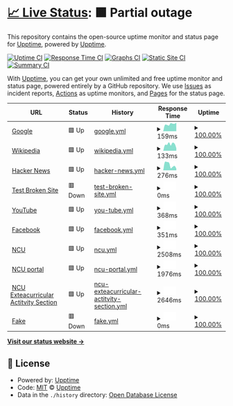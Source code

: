 # [📈 Live Status](https://demo.upptime.js.org): <!--live status--> **🟧 Partial outage**

This repository contains the open-source uptime monitor and status page for [Upptime](https://upptime.js.org), powered by [Upptime](https://github.com/upptime/upptime).

[![Uptime CI](https://github.com/upptime/upptime/workflows/Uptime%20CI/badge.svg)](https://github.com/upptime/upptime/actions?query=workflow%3A%22Uptime+CI%22)
[![Response Time CI](https://github.com/upptime/upptime/workflows/Response%20Time%20CI/badge.svg)](https://github.com/upptime/upptime/actions?query=workflow%3A%22Response+Time+CI%22)
[![Graphs CI](https://github.com/upptime/upptime/workflows/Graphs%20CI/badge.svg)](https://github.com/upptime/upptime/actions?query=workflow%3A%22Graphs+CI%22)
[![Static Site CI](https://github.com/upptime/upptime/workflows/Static%20Site%20CI/badge.svg)](https://github.com/upptime/upptime/actions?query=workflow%3A%22Static+Site+CI%22)
[![Summary CI](https://github.com/upptime/upptime/workflows/Summary%20CI/badge.svg)](https://github.com/upptime/upptime/actions?query=workflow%3A%22Summary+CI%22)

With [Upptime](https://upptime.js.org), you can get your own unlimited and free uptime monitor and status page, powered entirely by a GitHub repository. We use [Issues](https://github.com/upptime/upptime/issues) as incident reports, [Actions](https://github.com/upptime/upptime/actions) as uptime monitors, and [Pages](https://demo.upptime.js.org) for the status page.

<!--start: status pages-->
<!-- This summary is generated by Upptime (https://github.com/upptime/upptime) -->
<!-- Do not edit this manually, your changes will be overwritten -->
<!-- prettier-ignore -->
| URL | Status | History | Response Time | Uptime |
| --- | ------ | ------- | ------------- | ------ |
| <img alt="" src="https://favicons.githubusercontent.com/www.google.com" height="13"> [Google](https://www.google.com) | 🟩 Up | [google.yml](https://github.com/Linboki/Upptime/commits/HEAD/history/google.yml) | <details><summary><img alt="Response time graph" src="./graphs/google/response-time-week.png" height="20"> 159ms</summary><br><a href="https://demo.upptime.js.org/history/google"><img alt="Response time 102" src="https://img.shields.io/endpoint?url=https%3A%2F%2Fraw.githubusercontent.com%2FLinboki%2FUpptime%2FHEAD%2Fapi%2Fgoogle%2Fresponse-time.json"></a><br><a href="https://demo.upptime.js.org/history/google"><img alt="24-hour response time 365" src="https://img.shields.io/endpoint?url=https%3A%2F%2Fraw.githubusercontent.com%2FLinboki%2FUpptime%2FHEAD%2Fapi%2Fgoogle%2Fresponse-time-day.json"></a><br><a href="https://demo.upptime.js.org/history/google"><img alt="7-day response time 159" src="https://img.shields.io/endpoint?url=https%3A%2F%2Fraw.githubusercontent.com%2FLinboki%2FUpptime%2FHEAD%2Fapi%2Fgoogle%2Fresponse-time-week.json"></a><br><a href="https://demo.upptime.js.org/history/google"><img alt="30-day response time 102" src="https://img.shields.io/endpoint?url=https%3A%2F%2Fraw.githubusercontent.com%2FLinboki%2FUpptime%2FHEAD%2Fapi%2Fgoogle%2Fresponse-time-month.json"></a><br><a href="https://demo.upptime.js.org/history/google"><img alt="1-year response time 102" src="https://img.shields.io/endpoint?url=https%3A%2F%2Fraw.githubusercontent.com%2FLinboki%2FUpptime%2FHEAD%2Fapi%2Fgoogle%2Fresponse-time-year.json"></a></details> | <details><summary><a href="https://demo.upptime.js.org/history/google">100.00%</a></summary><a href="https://demo.upptime.js.org/history/google"><img alt="All-time uptime 100.00%" src="https://img.shields.io/endpoint?url=https%3A%2F%2Fraw.githubusercontent.com%2FLinboki%2FUpptime%2FHEAD%2Fapi%2Fgoogle%2Fuptime.json"></a><br><a href="https://demo.upptime.js.org/history/google"><img alt="24-hour uptime 100.00%" src="https://img.shields.io/endpoint?url=https%3A%2F%2Fraw.githubusercontent.com%2FLinboki%2FUpptime%2FHEAD%2Fapi%2Fgoogle%2Fuptime-day.json"></a><br><a href="https://demo.upptime.js.org/history/google"><img alt="7-day uptime 100.00%" src="https://img.shields.io/endpoint?url=https%3A%2F%2Fraw.githubusercontent.com%2FLinboki%2FUpptime%2FHEAD%2Fapi%2Fgoogle%2Fuptime-week.json"></a><br><a href="https://demo.upptime.js.org/history/google"><img alt="30-day uptime 100.00%" src="https://img.shields.io/endpoint?url=https%3A%2F%2Fraw.githubusercontent.com%2FLinboki%2FUpptime%2FHEAD%2Fapi%2Fgoogle%2Fuptime-month.json"></a><br><a href="https://demo.upptime.js.org/history/google"><img alt="1-year uptime 100.00%" src="https://img.shields.io/endpoint?url=https%3A%2F%2Fraw.githubusercontent.com%2FLinboki%2FUpptime%2FHEAD%2Fapi%2Fgoogle%2Fuptime-year.json"></a></details>
| <img alt="" src="https://favicons.githubusercontent.com/en.wikipedia.org" height="13"> [Wikipedia](https://en.wikipedia.org) | 🟩 Up | [wikipedia.yml](https://github.com/Linboki/Upptime/commits/HEAD/history/wikipedia.yml) | <details><summary><img alt="Response time graph" src="./graphs/wikipedia/response-time-week.png" height="20"> 133ms</summary><br><a href="https://demo.upptime.js.org/history/wikipedia"><img alt="Response time 210" src="https://img.shields.io/endpoint?url=https%3A%2F%2Fraw.githubusercontent.com%2FLinboki%2FUpptime%2FHEAD%2Fapi%2Fwikipedia%2Fresponse-time.json"></a><br><a href="https://demo.upptime.js.org/history/wikipedia"><img alt="24-hour response time 113" src="https://img.shields.io/endpoint?url=https%3A%2F%2Fraw.githubusercontent.com%2FLinboki%2FUpptime%2FHEAD%2Fapi%2Fwikipedia%2Fresponse-time-day.json"></a><br><a href="https://demo.upptime.js.org/history/wikipedia"><img alt="7-day response time 133" src="https://img.shields.io/endpoint?url=https%3A%2F%2Fraw.githubusercontent.com%2FLinboki%2FUpptime%2FHEAD%2Fapi%2Fwikipedia%2Fresponse-time-week.json"></a><br><a href="https://demo.upptime.js.org/history/wikipedia"><img alt="30-day response time 210" src="https://img.shields.io/endpoint?url=https%3A%2F%2Fraw.githubusercontent.com%2FLinboki%2FUpptime%2FHEAD%2Fapi%2Fwikipedia%2Fresponse-time-month.json"></a><br><a href="https://demo.upptime.js.org/history/wikipedia"><img alt="1-year response time 210" src="https://img.shields.io/endpoint?url=https%3A%2F%2Fraw.githubusercontent.com%2FLinboki%2FUpptime%2FHEAD%2Fapi%2Fwikipedia%2Fresponse-time-year.json"></a></details> | <details><summary><a href="https://demo.upptime.js.org/history/wikipedia">100.00%</a></summary><a href="https://demo.upptime.js.org/history/wikipedia"><img alt="All-time uptime 100.00%" src="https://img.shields.io/endpoint?url=https%3A%2F%2Fraw.githubusercontent.com%2FLinboki%2FUpptime%2FHEAD%2Fapi%2Fwikipedia%2Fuptime.json"></a><br><a href="https://demo.upptime.js.org/history/wikipedia"><img alt="24-hour uptime 100.00%" src="https://img.shields.io/endpoint?url=https%3A%2F%2Fraw.githubusercontent.com%2FLinboki%2FUpptime%2FHEAD%2Fapi%2Fwikipedia%2Fuptime-day.json"></a><br><a href="https://demo.upptime.js.org/history/wikipedia"><img alt="7-day uptime 100.00%" src="https://img.shields.io/endpoint?url=https%3A%2F%2Fraw.githubusercontent.com%2FLinboki%2FUpptime%2FHEAD%2Fapi%2Fwikipedia%2Fuptime-week.json"></a><br><a href="https://demo.upptime.js.org/history/wikipedia"><img alt="30-day uptime 100.00%" src="https://img.shields.io/endpoint?url=https%3A%2F%2Fraw.githubusercontent.com%2FLinboki%2FUpptime%2FHEAD%2Fapi%2Fwikipedia%2Fuptime-month.json"></a><br><a href="https://demo.upptime.js.org/history/wikipedia"><img alt="1-year uptime 100.00%" src="https://img.shields.io/endpoint?url=https%3A%2F%2Fraw.githubusercontent.com%2FLinboki%2FUpptime%2FHEAD%2Fapi%2Fwikipedia%2Fuptime-year.json"></a></details>
| <img alt="" src="https://favicons.githubusercontent.com/news.ycombinator.com" height="13"> [Hacker News](https://news.ycombinator.com) | 🟩 Up | [hacker-news.yml](https://github.com/Linboki/Upptime/commits/HEAD/history/hacker-news.yml) | <details><summary><img alt="Response time graph" src="./graphs/hacker-news/response-time-week.png" height="20"> 276ms</summary><br><a href="https://demo.upptime.js.org/history/hacker-news"><img alt="Response time 350" src="https://img.shields.io/endpoint?url=https%3A%2F%2Fraw.githubusercontent.com%2FLinboki%2FUpptime%2FHEAD%2Fapi%2Fhacker-news%2Fresponse-time.json"></a><br><a href="https://demo.upptime.js.org/history/hacker-news"><img alt="24-hour response time 276" src="https://img.shields.io/endpoint?url=https%3A%2F%2Fraw.githubusercontent.com%2FLinboki%2FUpptime%2FHEAD%2Fapi%2Fhacker-news%2Fresponse-time-day.json"></a><br><a href="https://demo.upptime.js.org/history/hacker-news"><img alt="7-day response time 276" src="https://img.shields.io/endpoint?url=https%3A%2F%2Fraw.githubusercontent.com%2FLinboki%2FUpptime%2FHEAD%2Fapi%2Fhacker-news%2Fresponse-time-week.json"></a><br><a href="https://demo.upptime.js.org/history/hacker-news"><img alt="30-day response time 350" src="https://img.shields.io/endpoint?url=https%3A%2F%2Fraw.githubusercontent.com%2FLinboki%2FUpptime%2FHEAD%2Fapi%2Fhacker-news%2Fresponse-time-month.json"></a><br><a href="https://demo.upptime.js.org/history/hacker-news"><img alt="1-year response time 350" src="https://img.shields.io/endpoint?url=https%3A%2F%2Fraw.githubusercontent.com%2FLinboki%2FUpptime%2FHEAD%2Fapi%2Fhacker-news%2Fresponse-time-year.json"></a></details> | <details><summary><a href="https://demo.upptime.js.org/history/hacker-news">100.00%</a></summary><a href="https://demo.upptime.js.org/history/hacker-news"><img alt="All-time uptime 100.00%" src="https://img.shields.io/endpoint?url=https%3A%2F%2Fraw.githubusercontent.com%2FLinboki%2FUpptime%2FHEAD%2Fapi%2Fhacker-news%2Fuptime.json"></a><br><a href="https://demo.upptime.js.org/history/hacker-news"><img alt="24-hour uptime 100.00%" src="https://img.shields.io/endpoint?url=https%3A%2F%2Fraw.githubusercontent.com%2FLinboki%2FUpptime%2FHEAD%2Fapi%2Fhacker-news%2Fuptime-day.json"></a><br><a href="https://demo.upptime.js.org/history/hacker-news"><img alt="7-day uptime 100.00%" src="https://img.shields.io/endpoint?url=https%3A%2F%2Fraw.githubusercontent.com%2FLinboki%2FUpptime%2FHEAD%2Fapi%2Fhacker-news%2Fuptime-week.json"></a><br><a href="https://demo.upptime.js.org/history/hacker-news"><img alt="30-day uptime 100.00%" src="https://img.shields.io/endpoint?url=https%3A%2F%2Fraw.githubusercontent.com%2FLinboki%2FUpptime%2FHEAD%2Fapi%2Fhacker-news%2Fuptime-month.json"></a><br><a href="https://demo.upptime.js.org/history/hacker-news"><img alt="1-year uptime 100.00%" src="https://img.shields.io/endpoint?url=https%3A%2F%2Fraw.githubusercontent.com%2FLinboki%2FUpptime%2FHEAD%2Fapi%2Fhacker-news%2Fuptime-year.json"></a></details>
| <img alt="" src="https://favicons.githubusercontent.com/thissitedoesnotexist.koj.co" height="13"> [Test Broken Site](https://thissitedoesnotexist.koj.co) | 🟥 Down | [test-broken-site.yml](https://github.com/Linboki/Upptime/commits/HEAD/history/test-broken-site.yml) | <details><summary><img alt="Response time graph" src="./graphs/test-broken-site/response-time-week.png" height="20"> 0ms</summary><br><a href="https://demo.upptime.js.org/history/test-broken-site"><img alt="Response time 0" src="https://img.shields.io/endpoint?url=https%3A%2F%2Fraw.githubusercontent.com%2FLinboki%2FUpptime%2FHEAD%2Fapi%2Ftest-broken-site%2Fresponse-time.json"></a><br><a href="https://demo.upptime.js.org/history/test-broken-site"><img alt="24-hour response time 0" src="https://img.shields.io/endpoint?url=https%3A%2F%2Fraw.githubusercontent.com%2FLinboki%2FUpptime%2FHEAD%2Fapi%2Ftest-broken-site%2Fresponse-time-day.json"></a><br><a href="https://demo.upptime.js.org/history/test-broken-site"><img alt="7-day response time 0" src="https://img.shields.io/endpoint?url=https%3A%2F%2Fraw.githubusercontent.com%2FLinboki%2FUpptime%2FHEAD%2Fapi%2Ftest-broken-site%2Fresponse-time-week.json"></a><br><a href="https://demo.upptime.js.org/history/test-broken-site"><img alt="30-day response time 0" src="https://img.shields.io/endpoint?url=https%3A%2F%2Fraw.githubusercontent.com%2FLinboki%2FUpptime%2FHEAD%2Fapi%2Ftest-broken-site%2Fresponse-time-month.json"></a><br><a href="https://demo.upptime.js.org/history/test-broken-site"><img alt="1-year response time 0" src="https://img.shields.io/endpoint?url=https%3A%2F%2Fraw.githubusercontent.com%2FLinboki%2FUpptime%2FHEAD%2Fapi%2Ftest-broken-site%2Fresponse-time-year.json"></a></details> | <details><summary><a href="https://demo.upptime.js.org/history/test-broken-site">100.00%</a></summary><a href="https://demo.upptime.js.org/history/test-broken-site"><img alt="All-time uptime 100.00%" src="https://img.shields.io/endpoint?url=https%3A%2F%2Fraw.githubusercontent.com%2FLinboki%2FUpptime%2FHEAD%2Fapi%2Ftest-broken-site%2Fuptime.json"></a><br><a href="https://demo.upptime.js.org/history/test-broken-site"><img alt="24-hour uptime 100.00%" src="https://img.shields.io/endpoint?url=https%3A%2F%2Fraw.githubusercontent.com%2FLinboki%2FUpptime%2FHEAD%2Fapi%2Ftest-broken-site%2Fuptime-day.json"></a><br><a href="https://demo.upptime.js.org/history/test-broken-site"><img alt="7-day uptime 100.00%" src="https://img.shields.io/endpoint?url=https%3A%2F%2Fraw.githubusercontent.com%2FLinboki%2FUpptime%2FHEAD%2Fapi%2Ftest-broken-site%2Fuptime-week.json"></a><br><a href="https://demo.upptime.js.org/history/test-broken-site"><img alt="30-day uptime 100.00%" src="https://img.shields.io/endpoint?url=https%3A%2F%2Fraw.githubusercontent.com%2FLinboki%2FUpptime%2FHEAD%2Fapi%2Ftest-broken-site%2Fuptime-month.json"></a><br><a href="https://demo.upptime.js.org/history/test-broken-site"><img alt="1-year uptime 100.00%" src="https://img.shields.io/endpoint?url=https%3A%2F%2Fraw.githubusercontent.com%2FLinboki%2FUpptime%2FHEAD%2Fapi%2Ftest-broken-site%2Fuptime-year.json"></a></details>
| <img alt="" src="https://favicons.githubusercontent.com/www.youtube.com" height="13"> [YouTube](https://www.youtube.com/) | 🟩 Up | [you-tube.yml](https://github.com/Linboki/Upptime/commits/HEAD/history/you-tube.yml) | <details><summary><img alt="Response time graph" src="./graphs/you-tube/response-time-week.png" height="20"> 368ms</summary><br><a href="https://demo.upptime.js.org/history/you-tube"><img alt="Response time 294" src="https://img.shields.io/endpoint?url=https%3A%2F%2Fraw.githubusercontent.com%2FLinboki%2FUpptime%2FHEAD%2Fapi%2Fyou-tube%2Fresponse-time.json"></a><br><a href="https://demo.upptime.js.org/history/you-tube"><img alt="24-hour response time 764" src="https://img.shields.io/endpoint?url=https%3A%2F%2Fraw.githubusercontent.com%2FLinboki%2FUpptime%2FHEAD%2Fapi%2Fyou-tube%2Fresponse-time-day.json"></a><br><a href="https://demo.upptime.js.org/history/you-tube"><img alt="7-day response time 368" src="https://img.shields.io/endpoint?url=https%3A%2F%2Fraw.githubusercontent.com%2FLinboki%2FUpptime%2FHEAD%2Fapi%2Fyou-tube%2Fresponse-time-week.json"></a><br><a href="https://demo.upptime.js.org/history/you-tube"><img alt="30-day response time 294" src="https://img.shields.io/endpoint?url=https%3A%2F%2Fraw.githubusercontent.com%2FLinboki%2FUpptime%2FHEAD%2Fapi%2Fyou-tube%2Fresponse-time-month.json"></a><br><a href="https://demo.upptime.js.org/history/you-tube"><img alt="1-year response time 294" src="https://img.shields.io/endpoint?url=https%3A%2F%2Fraw.githubusercontent.com%2FLinboki%2FUpptime%2FHEAD%2Fapi%2Fyou-tube%2Fresponse-time-year.json"></a></details> | <details><summary><a href="https://demo.upptime.js.org/history/you-tube">100.00%</a></summary><a href="https://demo.upptime.js.org/history/you-tube"><img alt="All-time uptime 100.00%" src="https://img.shields.io/endpoint?url=https%3A%2F%2Fraw.githubusercontent.com%2FLinboki%2FUpptime%2FHEAD%2Fapi%2Fyou-tube%2Fuptime.json"></a><br><a href="https://demo.upptime.js.org/history/you-tube"><img alt="24-hour uptime 100.00%" src="https://img.shields.io/endpoint?url=https%3A%2F%2Fraw.githubusercontent.com%2FLinboki%2FUpptime%2FHEAD%2Fapi%2Fyou-tube%2Fuptime-day.json"></a><br><a href="https://demo.upptime.js.org/history/you-tube"><img alt="7-day uptime 100.00%" src="https://img.shields.io/endpoint?url=https%3A%2F%2Fraw.githubusercontent.com%2FLinboki%2FUpptime%2FHEAD%2Fapi%2Fyou-tube%2Fuptime-week.json"></a><br><a href="https://demo.upptime.js.org/history/you-tube"><img alt="30-day uptime 100.00%" src="https://img.shields.io/endpoint?url=https%3A%2F%2Fraw.githubusercontent.com%2FLinboki%2FUpptime%2FHEAD%2Fapi%2Fyou-tube%2Fuptime-month.json"></a><br><a href="https://demo.upptime.js.org/history/you-tube"><img alt="1-year uptime 100.00%" src="https://img.shields.io/endpoint?url=https%3A%2F%2Fraw.githubusercontent.com%2FLinboki%2FUpptime%2FHEAD%2Fapi%2Fyou-tube%2Fuptime-year.json"></a></details>
| <img alt="" src="https://favicons.githubusercontent.com/www.facebook.com" height="13"> [Facebook](https://www.facebook.com/) | 🟩 Up | [facebook.yml](https://github.com/Linboki/Upptime/commits/HEAD/history/facebook.yml) | <details><summary><img alt="Response time graph" src="./graphs/facebook/response-time-week.png" height="20"> 351ms</summary><br><a href="https://demo.upptime.js.org/history/facebook"><img alt="Response time 256" src="https://img.shields.io/endpoint?url=https%3A%2F%2Fraw.githubusercontent.com%2FLinboki%2FUpptime%2FHEAD%2Fapi%2Ffacebook%2Fresponse-time.json"></a><br><a href="https://demo.upptime.js.org/history/facebook"><img alt="24-hour response time 600" src="https://img.shields.io/endpoint?url=https%3A%2F%2Fraw.githubusercontent.com%2FLinboki%2FUpptime%2FHEAD%2Fapi%2Ffacebook%2Fresponse-time-day.json"></a><br><a href="https://demo.upptime.js.org/history/facebook"><img alt="7-day response time 351" src="https://img.shields.io/endpoint?url=https%3A%2F%2Fraw.githubusercontent.com%2FLinboki%2FUpptime%2FHEAD%2Fapi%2Ffacebook%2Fresponse-time-week.json"></a><br><a href="https://demo.upptime.js.org/history/facebook"><img alt="30-day response time 256" src="https://img.shields.io/endpoint?url=https%3A%2F%2Fraw.githubusercontent.com%2FLinboki%2FUpptime%2FHEAD%2Fapi%2Ffacebook%2Fresponse-time-month.json"></a><br><a href="https://demo.upptime.js.org/history/facebook"><img alt="1-year response time 256" src="https://img.shields.io/endpoint?url=https%3A%2F%2Fraw.githubusercontent.com%2FLinboki%2FUpptime%2FHEAD%2Fapi%2Ffacebook%2Fresponse-time-year.json"></a></details> | <details><summary><a href="https://demo.upptime.js.org/history/facebook">100.00%</a></summary><a href="https://demo.upptime.js.org/history/facebook"><img alt="All-time uptime 100.00%" src="https://img.shields.io/endpoint?url=https%3A%2F%2Fraw.githubusercontent.com%2FLinboki%2FUpptime%2FHEAD%2Fapi%2Ffacebook%2Fuptime.json"></a><br><a href="https://demo.upptime.js.org/history/facebook"><img alt="24-hour uptime 100.00%" src="https://img.shields.io/endpoint?url=https%3A%2F%2Fraw.githubusercontent.com%2FLinboki%2FUpptime%2FHEAD%2Fapi%2Ffacebook%2Fuptime-day.json"></a><br><a href="https://demo.upptime.js.org/history/facebook"><img alt="7-day uptime 100.00%" src="https://img.shields.io/endpoint?url=https%3A%2F%2Fraw.githubusercontent.com%2FLinboki%2FUpptime%2FHEAD%2Fapi%2Ffacebook%2Fuptime-week.json"></a><br><a href="https://demo.upptime.js.org/history/facebook"><img alt="30-day uptime 100.00%" src="https://img.shields.io/endpoint?url=https%3A%2F%2Fraw.githubusercontent.com%2FLinboki%2FUpptime%2FHEAD%2Fapi%2Ffacebook%2Fuptime-month.json"></a><br><a href="https://demo.upptime.js.org/history/facebook"><img alt="1-year uptime 100.00%" src="https://img.shields.io/endpoint?url=https%3A%2F%2Fraw.githubusercontent.com%2FLinboki%2FUpptime%2FHEAD%2Fapi%2Ffacebook%2Fuptime-year.json"></a></details>
| <img alt="" src="https://favicons.githubusercontent.com/www.ncu.edu.tw" height="13"> [NCU](https://www.ncu.edu.tw/tw/index.html) | 🟩 Up | [ncu.yml](https://github.com/Linboki/Upptime/commits/HEAD/history/ncu.yml) | <details><summary><img alt="Response time graph" src="./graphs/ncu/response-time-week.png" height="20"> 2508ms</summary><br><a href="https://demo.upptime.js.org/history/ncu"><img alt="Response time 2439" src="https://img.shields.io/endpoint?url=https%3A%2F%2Fraw.githubusercontent.com%2FLinboki%2FUpptime%2FHEAD%2Fapi%2Fncu%2Fresponse-time.json"></a><br><a href="https://demo.upptime.js.org/history/ncu"><img alt="24-hour response time 2670" src="https://img.shields.io/endpoint?url=https%3A%2F%2Fraw.githubusercontent.com%2FLinboki%2FUpptime%2FHEAD%2Fapi%2Fncu%2Fresponse-time-day.json"></a><br><a href="https://demo.upptime.js.org/history/ncu"><img alt="7-day response time 2508" src="https://img.shields.io/endpoint?url=https%3A%2F%2Fraw.githubusercontent.com%2FLinboki%2FUpptime%2FHEAD%2Fapi%2Fncu%2Fresponse-time-week.json"></a><br><a href="https://demo.upptime.js.org/history/ncu"><img alt="30-day response time 2439" src="https://img.shields.io/endpoint?url=https%3A%2F%2Fraw.githubusercontent.com%2FLinboki%2FUpptime%2FHEAD%2Fapi%2Fncu%2Fresponse-time-month.json"></a><br><a href="https://demo.upptime.js.org/history/ncu"><img alt="1-year response time 2439" src="https://img.shields.io/endpoint?url=https%3A%2F%2Fraw.githubusercontent.com%2FLinboki%2FUpptime%2FHEAD%2Fapi%2Fncu%2Fresponse-time-year.json"></a></details> | <details><summary><a href="https://demo.upptime.js.org/history/ncu">100.00%</a></summary><a href="https://demo.upptime.js.org/history/ncu"><img alt="All-time uptime 100.00%" src="https://img.shields.io/endpoint?url=https%3A%2F%2Fraw.githubusercontent.com%2FLinboki%2FUpptime%2FHEAD%2Fapi%2Fncu%2Fuptime.json"></a><br><a href="https://demo.upptime.js.org/history/ncu"><img alt="24-hour uptime 100.00%" src="https://img.shields.io/endpoint?url=https%3A%2F%2Fraw.githubusercontent.com%2FLinboki%2FUpptime%2FHEAD%2Fapi%2Fncu%2Fuptime-day.json"></a><br><a href="https://demo.upptime.js.org/history/ncu"><img alt="7-day uptime 100.00%" src="https://img.shields.io/endpoint?url=https%3A%2F%2Fraw.githubusercontent.com%2FLinboki%2FUpptime%2FHEAD%2Fapi%2Fncu%2Fuptime-week.json"></a><br><a href="https://demo.upptime.js.org/history/ncu"><img alt="30-day uptime 100.00%" src="https://img.shields.io/endpoint?url=https%3A%2F%2Fraw.githubusercontent.com%2FLinboki%2FUpptime%2FHEAD%2Fapi%2Fncu%2Fuptime-month.json"></a><br><a href="https://demo.upptime.js.org/history/ncu"><img alt="1-year uptime 100.00%" src="https://img.shields.io/endpoint?url=https%3A%2F%2Fraw.githubusercontent.com%2FLinboki%2FUpptime%2FHEAD%2Fapi%2Fncu%2Fuptime-year.json"></a></details>
| <img alt="" src="https://favicons.githubusercontent.com/portal.ncu.edu.tw" height="13"> [NCU portal](https://portal.ncu.edu.tw/login) | 🟩 Up | [ncu-portal.yml](https://github.com/Linboki/Upptime/commits/HEAD/history/ncu-portal.yml) | <details><summary><img alt="Response time graph" src="./graphs/ncu-portal/response-time-week.png" height="20"> 1976ms</summary><br><a href="https://demo.upptime.js.org/history/ncu-portal"><img alt="Response time 2019" src="https://img.shields.io/endpoint?url=https%3A%2F%2Fraw.githubusercontent.com%2FLinboki%2FUpptime%2FHEAD%2Fapi%2Fncu-portal%2Fresponse-time.json"></a><br><a href="https://demo.upptime.js.org/history/ncu-portal"><img alt="24-hour response time 2240" src="https://img.shields.io/endpoint?url=https%3A%2F%2Fraw.githubusercontent.com%2FLinboki%2FUpptime%2FHEAD%2Fapi%2Fncu-portal%2Fresponse-time-day.json"></a><br><a href="https://demo.upptime.js.org/history/ncu-portal"><img alt="7-day response time 1976" src="https://img.shields.io/endpoint?url=https%3A%2F%2Fraw.githubusercontent.com%2FLinboki%2FUpptime%2FHEAD%2Fapi%2Fncu-portal%2Fresponse-time-week.json"></a><br><a href="https://demo.upptime.js.org/history/ncu-portal"><img alt="30-day response time 2019" src="https://img.shields.io/endpoint?url=https%3A%2F%2Fraw.githubusercontent.com%2FLinboki%2FUpptime%2FHEAD%2Fapi%2Fncu-portal%2Fresponse-time-month.json"></a><br><a href="https://demo.upptime.js.org/history/ncu-portal"><img alt="1-year response time 2019" src="https://img.shields.io/endpoint?url=https%3A%2F%2Fraw.githubusercontent.com%2FLinboki%2FUpptime%2FHEAD%2Fapi%2Fncu-portal%2Fresponse-time-year.json"></a></details> | <details><summary><a href="https://demo.upptime.js.org/history/ncu-portal">100.00%</a></summary><a href="https://demo.upptime.js.org/history/ncu-portal"><img alt="All-time uptime 100.00%" src="https://img.shields.io/endpoint?url=https%3A%2F%2Fraw.githubusercontent.com%2FLinboki%2FUpptime%2FHEAD%2Fapi%2Fncu-portal%2Fuptime.json"></a><br><a href="https://demo.upptime.js.org/history/ncu-portal"><img alt="24-hour uptime 100.00%" src="https://img.shields.io/endpoint?url=https%3A%2F%2Fraw.githubusercontent.com%2FLinboki%2FUpptime%2FHEAD%2Fapi%2Fncu-portal%2Fuptime-day.json"></a><br><a href="https://demo.upptime.js.org/history/ncu-portal"><img alt="7-day uptime 100.00%" src="https://img.shields.io/endpoint?url=https%3A%2F%2Fraw.githubusercontent.com%2FLinboki%2FUpptime%2FHEAD%2Fapi%2Fncu-portal%2Fuptime-week.json"></a><br><a href="https://demo.upptime.js.org/history/ncu-portal"><img alt="30-day uptime 100.00%" src="https://img.shields.io/endpoint?url=https%3A%2F%2Fraw.githubusercontent.com%2FLinboki%2FUpptime%2FHEAD%2Fapi%2Fncu-portal%2Fuptime-month.json"></a><br><a href="https://demo.upptime.js.org/history/ncu-portal"><img alt="1-year uptime 100.00%" src="https://img.shields.io/endpoint?url=https%3A%2F%2Fraw.githubusercontent.com%2FLinboki%2FUpptime%2FHEAD%2Fapi%2Fncu-portal%2Fuptime-year.json"></a></details>
| <img alt="" src="https://favicons.githubusercontent.com/club.adm.ncu.edu.tw" height="13"> [NCU Exteacurricular Actitvity Section](https://club.adm.ncu.edu.tw/) | 🟩 Up | [ncu-exteacurricular-actitvity-section.yml](https://github.com/Linboki/Upptime/commits/HEAD/history/ncu-exteacurricular-actitvity-section.yml) | <details><summary><img alt="Response time graph" src="./graphs/ncu-exteacurricular-actitvity-section/response-time-week.png" height="20"> 2646ms</summary><br><a href="https://demo.upptime.js.org/history/ncu-exteacurricular-actitvity-section"><img alt="Response time 2714" src="https://img.shields.io/endpoint?url=https%3A%2F%2Fraw.githubusercontent.com%2FLinboki%2FUpptime%2FHEAD%2Fapi%2Fncu-exteacurricular-actitvity-section%2Fresponse-time.json"></a><br><a href="https://demo.upptime.js.org/history/ncu-exteacurricular-actitvity-section"><img alt="24-hour response time 3044" src="https://img.shields.io/endpoint?url=https%3A%2F%2Fraw.githubusercontent.com%2FLinboki%2FUpptime%2FHEAD%2Fapi%2Fncu-exteacurricular-actitvity-section%2Fresponse-time-day.json"></a><br><a href="https://demo.upptime.js.org/history/ncu-exteacurricular-actitvity-section"><img alt="7-day response time 2646" src="https://img.shields.io/endpoint?url=https%3A%2F%2Fraw.githubusercontent.com%2FLinboki%2FUpptime%2FHEAD%2Fapi%2Fncu-exteacurricular-actitvity-section%2Fresponse-time-week.json"></a><br><a href="https://demo.upptime.js.org/history/ncu-exteacurricular-actitvity-section"><img alt="30-day response time 2714" src="https://img.shields.io/endpoint?url=https%3A%2F%2Fraw.githubusercontent.com%2FLinboki%2FUpptime%2FHEAD%2Fapi%2Fncu-exteacurricular-actitvity-section%2Fresponse-time-month.json"></a><br><a href="https://demo.upptime.js.org/history/ncu-exteacurricular-actitvity-section"><img alt="1-year response time 2714" src="https://img.shields.io/endpoint?url=https%3A%2F%2Fraw.githubusercontent.com%2FLinboki%2FUpptime%2FHEAD%2Fapi%2Fncu-exteacurricular-actitvity-section%2Fresponse-time-year.json"></a></details> | <details><summary><a href="https://demo.upptime.js.org/history/ncu-exteacurricular-actitvity-section">100.00%</a></summary><a href="https://demo.upptime.js.org/history/ncu-exteacurricular-actitvity-section"><img alt="All-time uptime 100.00%" src="https://img.shields.io/endpoint?url=https%3A%2F%2Fraw.githubusercontent.com%2FLinboki%2FUpptime%2FHEAD%2Fapi%2Fncu-exteacurricular-actitvity-section%2Fuptime.json"></a><br><a href="https://demo.upptime.js.org/history/ncu-exteacurricular-actitvity-section"><img alt="24-hour uptime 100.00%" src="https://img.shields.io/endpoint?url=https%3A%2F%2Fraw.githubusercontent.com%2FLinboki%2FUpptime%2FHEAD%2Fapi%2Fncu-exteacurricular-actitvity-section%2Fuptime-day.json"></a><br><a href="https://demo.upptime.js.org/history/ncu-exteacurricular-actitvity-section"><img alt="7-day uptime 100.00%" src="https://img.shields.io/endpoint?url=https%3A%2F%2Fraw.githubusercontent.com%2FLinboki%2FUpptime%2FHEAD%2Fapi%2Fncu-exteacurricular-actitvity-section%2Fuptime-week.json"></a><br><a href="https://demo.upptime.js.org/history/ncu-exteacurricular-actitvity-section"><img alt="30-day uptime 100.00%" src="https://img.shields.io/endpoint?url=https%3A%2F%2Fraw.githubusercontent.com%2FLinboki%2FUpptime%2FHEAD%2Fapi%2Fncu-exteacurricular-actitvity-section%2Fuptime-month.json"></a><br><a href="https://demo.upptime.js.org/history/ncu-exteacurricular-actitvity-section"><img alt="1-year uptime 100.00%" src="https://img.shields.io/endpoint?url=https%3A%2F%2Fraw.githubusercontent.com%2FLinboki%2FUpptime%2FHEAD%2Fapi%2Fncu-exteacurricular-actitvity-section%2Fuptime-year.json"></a></details>
| <img alt="" src="https://favicons.githubusercontent.com/tw.beanfun.cccom" height="13"> [Fake](https://tw.beanfun.cccom/) | 🟥 Down | [fake.yml](https://github.com/Linboki/Upptime/commits/HEAD/history/fake.yml) | <details><summary><img alt="Response time graph" src="./graphs/fake/response-time-week.png" height="20"> 0ms</summary><br><a href="https://demo.upptime.js.org/history/fake"><img alt="Response time 2654" src="https://img.shields.io/endpoint?url=https%3A%2F%2Fraw.githubusercontent.com%2FLinboki%2FUpptime%2FHEAD%2Fapi%2Ffake%2Fresponse-time.json"></a><br><a href="https://demo.upptime.js.org/history/fake"><img alt="24-hour response time 0" src="https://img.shields.io/endpoint?url=https%3A%2F%2Fraw.githubusercontent.com%2FLinboki%2FUpptime%2FHEAD%2Fapi%2Ffake%2Fresponse-time-day.json"></a><br><a href="https://demo.upptime.js.org/history/fake"><img alt="7-day response time 0" src="https://img.shields.io/endpoint?url=https%3A%2F%2Fraw.githubusercontent.com%2FLinboki%2FUpptime%2FHEAD%2Fapi%2Ffake%2Fresponse-time-week.json"></a><br><a href="https://demo.upptime.js.org/history/fake"><img alt="30-day response time 2654" src="https://img.shields.io/endpoint?url=https%3A%2F%2Fraw.githubusercontent.com%2FLinboki%2FUpptime%2FHEAD%2Fapi%2Ffake%2Fresponse-time-month.json"></a><br><a href="https://demo.upptime.js.org/history/fake"><img alt="1-year response time 2654" src="https://img.shields.io/endpoint?url=https%3A%2F%2Fraw.githubusercontent.com%2FLinboki%2FUpptime%2FHEAD%2Fapi%2Ffake%2Fresponse-time-year.json"></a></details> | <details><summary><a href="https://demo.upptime.js.org/history/fake">100.00%</a></summary><a href="https://demo.upptime.js.org/history/fake"><img alt="All-time uptime 100.00%" src="https://img.shields.io/endpoint?url=https%3A%2F%2Fraw.githubusercontent.com%2FLinboki%2FUpptime%2FHEAD%2Fapi%2Ffake%2Fuptime.json"></a><br><a href="https://demo.upptime.js.org/history/fake"><img alt="24-hour uptime 100.00%" src="https://img.shields.io/endpoint?url=https%3A%2F%2Fraw.githubusercontent.com%2FLinboki%2FUpptime%2FHEAD%2Fapi%2Ffake%2Fuptime-day.json"></a><br><a href="https://demo.upptime.js.org/history/fake"><img alt="7-day uptime 100.00%" src="https://img.shields.io/endpoint?url=https%3A%2F%2Fraw.githubusercontent.com%2FLinboki%2FUpptime%2FHEAD%2Fapi%2Ffake%2Fuptime-week.json"></a><br><a href="https://demo.upptime.js.org/history/fake"><img alt="30-day uptime 100.00%" src="https://img.shields.io/endpoint?url=https%3A%2F%2Fraw.githubusercontent.com%2FLinboki%2FUpptime%2FHEAD%2Fapi%2Ffake%2Fuptime-month.json"></a><br><a href="https://demo.upptime.js.org/history/fake"><img alt="1-year uptime 100.00%" src="https://img.shields.io/endpoint?url=https%3A%2F%2Fraw.githubusercontent.com%2FLinboki%2FUpptime%2FHEAD%2Fapi%2Ffake%2Fuptime-year.json"></a></details>

<!--end: status pages-->

[**Visit our status website →**](https://demo.upptime.js.org)

## 📄 License

- Powered by: [Upptime](https://github.com/upptime/upptime)
- Code: [MIT](./LICENSE) © [Upptime](https://upptime.js.org)
- Data in the `./history` directory: [Open Database License](https://opendatacommons.org/licenses/odbl/1-0/)

